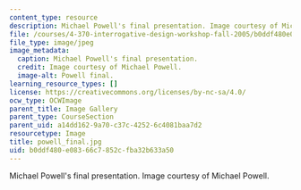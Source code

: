 ```yaml
---
content_type: resource
description: Michael Powell's final presentation. Image courtesy of Michael Powell.
file: /courses/4-370-interrogative-design-workshop-fall-2005/b0ddf480e08366c7852cfba32b633a50_powell_final.jpg
file_type: image/jpeg
image_metadata:
  caption: Michael Powell's final presentation.
  credit: Image courtesy of Michael Powell.
  image-alt: Powell final.
learning_resource_types: []
license: https://creativecommons.org/licenses/by-nc-sa/4.0/
ocw_type: OCWImage
parent_title: Image Gallery
parent_type: CourseSection
parent_uid: a14dd162-9a70-c37c-4252-6c4081baa7d2
resourcetype: Image
title: powell_final.jpg
uid: b0ddf480-e083-66c7-852c-fba32b633a50
---
```

Michael Powell's final presentation. Image courtesy of Michael Powell.